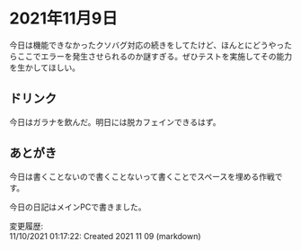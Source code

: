 # 2021年11月9日

今日は機能できなかったクソバグ対応の続きをしてたけど、ほんとにどうやったらここでエラーを発生させられるのか謎すぎる。ぜひテストを実施してその能力を生かしてほしい。

## ドリンク

今日はガラナを飲んだ。明日には脱カフェインできるはず。

## あとがき

今日は書くことないので書くことないって書くことでスペースを埋める作戦です。

今日の日記はメインPCで書きました。

変更履歴:  
11/10/2021 01:17:22: Created 2021 11 09 (markdown)  
